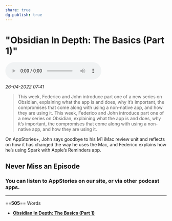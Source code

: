 ```yaml
---
share: true
dg-publish: true
---
```

# "Obsidian In Depth: The Basics (Part 1)"

![](AppStories251.mp3)

*26-04-2022 07:41* 

> This week, Federico and John introduce part one of a new series on Obsidian, explaining what the app is and does, why it’s important, the compromises that come along with using a non-native app, and how they are using it.
This week, Federico and John introduce part one of a new series on Obsidian, explaining what the app is and does, why it’s important, the compromises that come along with using a non-native app, and how they are using it.

On AppStories+, John says goodbye to his M1 iMac review unit and reflects on how it has changed the way he uses the Mac, and Federico explains how he’s using Spark with Apple’s Reminders app.

## Never Miss an Episode

### You can listen to AppStories on our site, or via other podcast apps.
***

==**505**== Words

- **[Obsidian In Depth: The Basics (Part 1)](https://club.macstories.net/episodes/251)**
